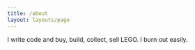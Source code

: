 ```yaml
---
title: /about
layout: layouts/page
---
```


I write code and buy, build, collect, sell LEGO. I burn out easily.
